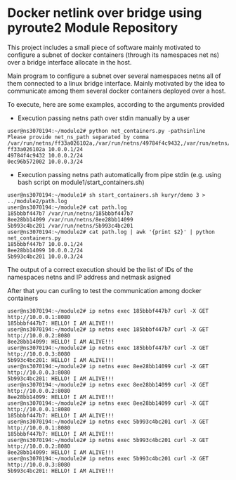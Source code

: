 # Docker netlink over bridge using pyroute2 Module Repository

This project includes a small piece of software mainly motivated to configure a subnet of docker containers (through its namespaces net ns) 
over a bridge interface allocate in the host.

Main program to configure a subnet over several namespaces netns all of them connected to a linux bridge interface. Mainly motivated by the 
idea to communicate among them several docker containers deployed over a host.

To execute, here are some examples, according to the arguments provided

* Execution passing netns path over stdin manually by a user

```
user@ns3070194:~/module2# python net_containers.py -pathsinline
Please provide net_ns_path separated by comma
/var/run/netns/ff33a026102a,/var/run/netns/49784f4c9432,/var/run/netns/0ec96b572002
ff33a026102a 10.0.0.1/24
49784f4c9432 10.0.0.2/24
0ec96b572002 10.0.0.3/24
```

*  Execution passing netns path automatically from pipe stdin (e.g. using bash script on module1/start_containers.sh)

```
user@ns3070194:~/module1# sh start_containers.sh kuryr/demo 3 > ../module2/path.log
user@ns3070194:~/module2# cat path.log 
185bbbf447b7 /var/run/netns/185bbbf447b7
8ee28bb14099 /var/run/netns/8ee28bb14099
5b993c4bc201 /var/run/netns/5b993c4bc201
user@ns3070194:~/module2# cat path.log | awk '{print $2}' | python net_containers.py
185bbbf447b7 10.0.0.1/24
8ee28bb14099 10.0.0.2/24
5b993c4bc201 10.0.0.3/24
```

The output of a correct execution should be the list of IDs of the namespaces netns and IP address and netmask asigned

After that you can curling to test the communication among docker containers

```
user@ns3070194:~/module2# ip netns exec 185bbbf447b7 curl -X GET http://10.0.0.1:8080
185bbbf447b7: HELLO! I AM ALIVE!!!
user@ns3070194:~/module2# ip netns exec 185bbbf447b7 curl -X GET http://10.0.0.2:8080
8ee28bb14099: HELLO! I AM ALIVE!!!
user@ns3070194:~/module2# ip netns exec 185bbbf447b7 curl -X GET http://10.0.0.3:8080
5b993c4bc201: HELLO! I AM ALIVE!!!
user@ns3070194:~/module2# ip netns exec 8ee28bb14099 curl -X GET http://10.0.0.3:8080
5b993c4bc201: HELLO! I AM ALIVE!!!
user@ns3070194:~/module2# ip netns exec 8ee28bb14099 curl -X GET http://10.0.0.2:8080
8ee28bb14099: HELLO! I AM ALIVE!!!
user@ns3070194:~/module2# ip netns exec 8ee28bb14099 curl -X GET http://10.0.0.1:8080
185bbbf447b7: HELLO! I AM ALIVE!!!
user@ns3070194:~/module2# ip netns exec 5b993c4bc201 curl -X GET http://10.0.0.1:8080
185bbbf447b7: HELLO! I AM ALIVE!!!
user@ns3070194:~/module2# ip netns exec 5b993c4bc201 curl -X GET http://10.0.0.2:8080
8ee28bb14099: HELLO! I AM ALIVE!!!
user@ns3070194:~/module2# ip netns exec 5b993c4bc201 curl -X GET http://10.0.0.3:8080
5b993c4bc201: HELLO! I AM ALIVE!!!
```

